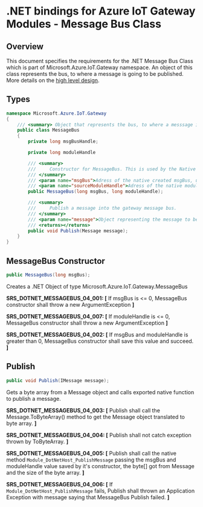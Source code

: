 .NET bindings for Azure IoT Gateway Modules - Message Bus Class
===============================================================

Overview
--------


This document specifies the requirements for the .NET Message Bus Class which is part of Microsoft.Azure.IoT.Gateway namespace. 
An object of this class represents the bus, to where a message is going to be published. 
More details on the [high level design](./dotnet_bindings_hld.md).

Types
-----
```C#
namespace Microsoft.Azure.IoT.Gateway
{
    /// <summary> Object that represents the bus, to where a messsage is going to be published </summary>
    public class MessageBus
    {
        private long msgBusHandle;

        private long moduleHandle

        /// <summary>
        ///     Constructor for MessageBus. This is used by the Native level, the .NET User will receive an object of this. 
        /// </summary>
        /// <param name="msgBus">Adress of the native created msgBus, used internally.</param>
        /// <param name="sourceModuleHandle">Adress of the native moduleHandle, used internally.</param>
        public MessageBus(long msgBus, long moduleHandle);

        /// <summary>
        ///     Publish a message into the gateway message bus. 
        /// </summary>
        /// <param name="message">Object representing the message to be published into the bus.</param>
        /// <returns></returns>
        public void Publish(Message message);
    }
}
```

MessageBus Constructor
----------------------
```C#
public MessageBus(long msgBus);
```
Creates a .NET Object of type Microsoft.Azure.IoT.Gateway.MessageBus

**SRS_DOTNET_MESSAGEBUS_04_001: [** If msgBus is <= 0, MessageBus constructor shall throw a new ArgumentException **]**

**SRS_DOTNET_MESSAGEBUS_04_007: [** If moduleHandle is <= 0, MessageBus constructor shall throw a new ArgumentException  **]**

**SRS_DOTNET_MESSAGEBUS_04_002: [** If msgBus and moduleHandle is greater than 0, MessageBus constructor shall save this value and succeed. **]**


Publish
-------
```C#
public void Publish(IMessage message);
```

Gets a byte array from a Message object and calls exported native function to publish a message. 

**SRS_DOTNET_MESSAGEBUS_04_003: [** Publish shall call the Message.ToByteArray() method to get the Message object translated to byte array.  **]**

**SRS_DOTNET_MESSAGEBUS_04_004: [** Publish shall not catch exception thrown by ToByteArray.  **]**

**SRS_DOTNET_MESSAGEBUS_04_005: [** Publish shall call the native method `Module_DotNetHost_PublishMessage` passing the msgBus and moduleHandle  value saved by it's constructor, the byte[] got from Message and the size of the byte array. **]**

**SRS_DOTNET_MESSAGEBUS_04_006: [** If `Module_DotNetHost_PublishMessage` fails, Publish shall thrown an Application Exception with message saying that MessageBus Publish failed. **]**